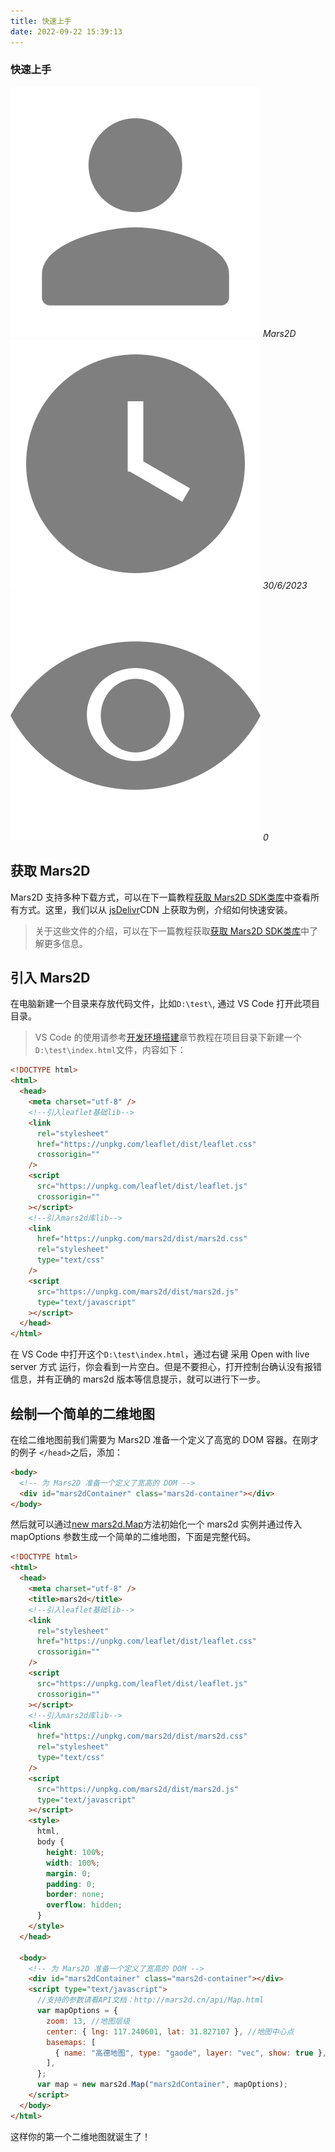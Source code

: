 ```yaml
---
title: 快速上手
date: 2022-09-22 15:39:13
---
```


<h3> 快速上手 </h3>

<img class='images' src="../public/icon/yonghu.svg" alt="来自依赖包的图片">
<i class='text'>Mars2D</i>
<img class='imagess' src="../public/icon/shijian.svg" alt="来自依赖包的图片">
<i class='text'>30/6/2023</i>
<img class='imagess' src="../public/icon/liulan.svg" alt="来自依赖包的图片">
<i class='text'>0</i>
 
## 获取 Mars2D
Mars2D 支持多种下载方式，可以在下一篇教程[获取 Mars2D SDK类库](http://mars2d.cn/doc.html#start/download)中查看所有方式。这里，我们以从 [jsDelivr](https://www.jsdelivr.com/package/npm/mars2d)CDN 上获取为例，介绍如何快速安装。
> 关于这些文件的介绍，可以在下一篇教程获取[获取 Mars2D SDK类库](/start/download.md)中了解更多信息。

## 引入 Mars2D

在电脑新建一个目录来存放代码文件，比如`D:\test\`, 通过 VS Code 打开此项目目录。

> VS Code 的使用请参考[开发环境搭建](/mapIntel/env.md)章节教程在项目目录下新建一个`D:\test\index.html`文件，内容如下：

```html
<!DOCTYPE html>
<html>
  <head>
    <meta charset="utf-8" />
    <!--引入leaflet基础lib-->
    <link
      rel="stylesheet"
      href="https://unpkg.com/leaflet/dist/leaflet.css"
      crossorigin=""
    />
    <script
      src="https://unpkg.com/leaflet/dist/leaflet.js"
      crossorigin=""
    ></script>
    <!--引入mars2d库lib-->
    <link
      href="https://unpkg.com/mars2d/dist/mars2d.css"
      rel="stylesheet"
      type="text/css"
    />
    <script
      src="https://unpkg.com/mars2d/dist/mars2d.js"
      type="text/javascript"
    ></script>
  </head>
</html>
```

在 VS Code 中打开这个`D:\test\index.html`，通过右键 采用 Open with live server 方式 运行，你会看到一片空白。但是不要担心，打开控制台确认没有报错信息，并有正确的 mars2d 版本等信息提示，就可以进行下一步。

## 绘制一个简单的二维地图

在绘二维地图前我们需要为 Mars2D 准备一个定义了高宽的 DOM 容器。在刚才的例子 `</head>`之后，添加：

```html
<body>
  <!-- 为 Mars2D 准备一个定义了宽高的 DOM -->
  <div id="mars2dContainer" class="mars2d-container"></div>
</body>
```

然后就可以通过[new mars2d.Map](http://mars2d.cn/api/Map.html)方法初始化一个 mars2d 实例并通过传入 mapOptions 参数生成一个简单的二维地图，下面是完整代码。

```html
<!DOCTYPE html>
<html>
  <head>
    <meta charset="utf-8" />
    <title>mars2d</title>
    <!--引入leaflet基础lib-->
    <link
      rel="stylesheet"
      href="https://unpkg.com/leaflet/dist/leaflet.css"
      crossorigin=""
    />
    <script
      src="https://unpkg.com/leaflet/dist/leaflet.js"
      crossorigin=""
    ></script>
    <!--引入mars2d库lib-->
    <link
      href="https://unpkg.com/mars2d/dist/mars2d.css"
      rel="stylesheet"
      type="text/css"
    />
    <script
      src="https://unpkg.com/mars2d/dist/mars2d.js"
      type="text/javascript"
    ></script>
    <style>
      html,
      body {
        height: 100%;
        width: 100%;
        margin: 0;
        padding: 0;
        border: none;
        overflow: hidden;
      }
    </style>
  </head>

  <body>
    <!-- 为 Mars2D 准备一个定义了宽高的 DOM -->
    <div id="mars2dContainer" class="mars2d-container"></div>
    <script type="text/javascript">
      //支持的参数请看API文档：http://mars2d.cn/api/Map.html
      var mapOptions = {
        zoom: 13, //地图层级
        center: { lng: 117.240601, lat: 31.827107 }, //地图中心点
        basemaps: [
          { name: "高德地图", type: "gaode", layer: "vec", show: true }, //底图
        ],
      };
      var map = new mars2d.Map("mars2dContainer", mapOptions);
    </script>
  </body>
</html>
```

这样你的第一个二维地图就诞生了！
